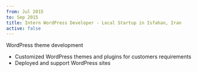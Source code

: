 ```yaml
---
from: Jul 2015
to: Sep 2015
title: Intern WordPress Developer - Local Startup in Isfahan, Iran
active: false
---
```


WordPress theme development

* Customized WordPress themes and plugins for customers requirements
* Deployed and support WordPress sites
